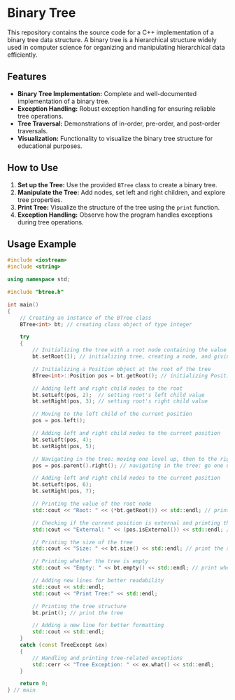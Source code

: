 # Binary Tree

This repository contains the source code for a C++ implementation of a binary tree data structure. A binary tree is a hierarchical structure widely used in computer science for organizing and manipulating hierarchical data efficiently.

## Features

- **Binary Tree Implementation:** Complete and well-documented implementation of a binary tree.
- **Exception Handling:** Robust exception handling for ensuring reliable tree operations.
- **Tree Traversal:** Demonstrations of in-order, pre-order, and post-order traversals.
- **Visualization:** Functionality to visualize the binary tree structure for educational purposes.

## How to Use

1. **Set up the Tree:** Use the provided `BTree` class to create a binary tree.
2. **Manipulate the Tree:** Add nodes, set left and right children, and explore tree properties.
3. **Print Tree:** Visualize the structure of the tree using the `print` function.
4. **Exception Handling:** Observe how the program handles exceptions during tree operations.

## Usage Example

```cpp
#include <iostream>
#include <string>

using namespace std;

#include "btree.h"

int main()
{
    // Creating an instance of the BTree class
    BTree<int> bt; // creating class object of type integer

    try
    {
        // Initializing the tree with a root node containing the value 1
        bt.setRoot(1); // initializing tree, creating a node, and giving it the value 1

        // Initializing a Position object at the root of the tree
        BTree<int>::Position pos = bt.getRoot(); // initializing Position pos at the root of the tree

        // Adding left and right child nodes to the root
        bt.setLeft(pos, 2);  // setting root's left child value
        bt.setRight(pos, 3); // setting root's right child value

        // Moving to the left child of the current position
        pos = pos.left();

        // Adding left and right child nodes to the current position
        bt.setLeft(pos, 4);
        bt.setRight(pos, 5);

        // Navigating in the tree: moving one level up, then to the right child
        pos = pos.parent().right(); // navigating in the tree: go one up, then go to the right child

        // Adding left and right child nodes to the current position
        bt.setLeft(pos, 6);
        bt.setRight(pos, 7);

        // Printing the value of the root node
        std::cout << "Root: " << (*bt.getRoot()) << std::endl; // print root value

        // Checking if the current position is external and printing the result
        std::cout << "External: " << (pos.isExternal()) << std::endl; // print whether the current position is external

        // Printing the size of the tree
        std::cout << "Size: " << bt.size() << std::endl; // print the size of the tree

        // Printing whether the tree is empty
        std::cout << "Empty: " << bt.empty() << std::endl; // print whether the tree is empty

        // Adding new lines for better readability
        std::cout << std::endl;
        std::cout << "Print Tree:" << std::endl;

        // Printing the tree structure
        bt.print(); // print the tree

        // Adding a new line for better formatting
        std::cout << std::endl;
    }
    catch (const TreeExcept &ex)
    {
        // Handling and printing tree-related exceptions
        std::cerr << "Tree Exception: " << ex.what() << std::endl;
    }

    return 0;
} // main
